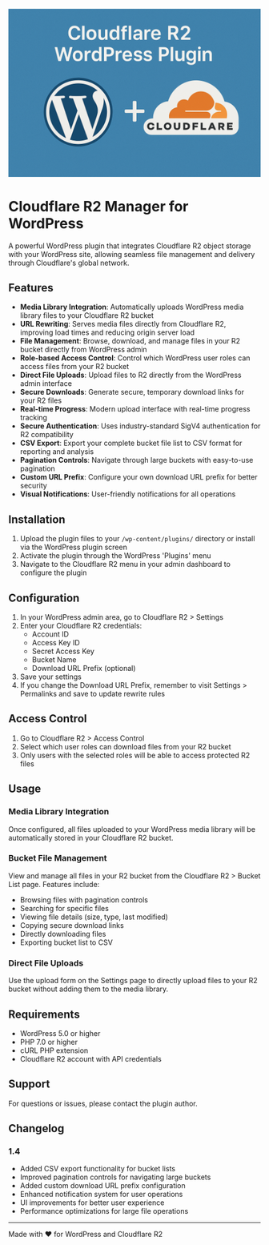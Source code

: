 ![image_alt](https://github.com/BugDev7785/WordPress-Cloudflare-R2-Download-Manager/blob/main/Cloudflare%20R2%20Manager.png?raw=true)
# Cloudflare R2 Manager for WordPress

A powerful WordPress plugin that integrates Cloudflare R2 object storage with your WordPress site, allowing seamless file management and delivery through Cloudflare's global network.

## Features

- **Media Library Integration**: Automatically uploads WordPress media library files to your Cloudflare R2 bucket
- **URL Rewriting**: Serves media files directly from Cloudflare R2, improving load times and reducing origin server load
- **File Management**: Browse, download, and manage files in your R2 bucket directly from WordPress admin
- **Role-based Access Control**: Control which WordPress user roles can access files from your R2 bucket
- **Direct File Uploads**: Upload files to R2 directly from the WordPress admin interface
- **Secure Downloads**: Generate secure, temporary download links for your R2 files
- **Real-time Progress**: Modern upload interface with real-time progress tracking
- **Secure Authentication**: Uses industry-standard SigV4 authentication for R2 compatibility
- **CSV Export**: Export your complete bucket file list to CSV format for reporting and analysis
- **Pagination Controls**: Navigate through large buckets with easy-to-use pagination
- **Custom URL Prefix**: Configure your own download URL prefix for better security
- **Visual Notifications**: User-friendly notifications for all operations

## Installation

1. Upload the plugin files to your `/wp-content/plugins/` directory or install via the WordPress plugin screen
2. Activate the plugin through the WordPress 'Plugins' menu
3. Navigate to the Cloudflare R2 menu in your admin dashboard to configure the plugin

## Configuration

1. In your WordPress admin area, go to Cloudflare R2 > Settings
2. Enter your Cloudflare R2 credentials:
   - Account ID
   - Access Key ID
   - Secret Access Key
   - Bucket Name
   - Download URL Prefix (optional)
3. Save your settings
4. If you change the Download URL Prefix, remember to visit Settings > Permalinks and save to update rewrite rules

## Access Control

1. Go to Cloudflare R2 > Access Control
2. Select which user roles can download files from your R2 bucket
3. Only users with the selected roles will be able to access protected R2 files

## Usage

### Media Library Integration
Once configured, all files uploaded to your WordPress media library will be automatically stored in your Cloudflare R2 bucket.

### Bucket File Management
View and manage all files in your R2 bucket from the Cloudflare R2 > Bucket List page. Features include:
- Browsing files with pagination controls
- Searching for specific files
- Viewing file details (size, type, last modified)
- Copying secure download links
- Directly downloading files
- Exporting bucket list to CSV

### Direct File Uploads
Use the upload form on the Settings page to directly upload files to your R2 bucket without adding them to the media library.

## Requirements

- WordPress 5.0 or higher
- PHP 7.0 or higher
- cURL PHP extension
- Cloudflare R2 account with API credentials

## Support

For questions or issues, please contact the plugin author.

## Changelog

### 1.4
- Added CSV export functionality for bucket lists
- Improved pagination controls for navigating large buckets
- Added custom download URL prefix configuration
- Enhanced notification system for user operations
- UI improvements for better user experience
- Performance optimizations for large file operations

---

Made with ♥ for WordPress and Cloudflare R2
